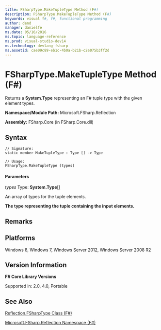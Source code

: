 ```yaml
---
title: FSharpType.MakeTupleType Method (F#)
description: FSharpType.MakeTupleType Method (F#)
keywords: visual f#, f#, functional programming
author: dend
manager: danielfe
ms.date: 05/16/2016
ms.topic: language-reference
ms.prod: visual-studio-dev14
ms.technology: devlang-fsharp
ms.assetid: cae09c89-eb1c-4b0a-b21b-c2e075b3ff2d 
---
```


# FSharpType.MakeTupleType Method (F#)

Returns a **System.Type** representing an F# tuple type with the given element types.

**Namespace/Module Path:** Microsoft.FSharp.Reflection

**Assembly:** FSharp.Core (in FSharp.Core.dll)


## Syntax

```
// Signature:
static member MakeTupleType : Type [] -> Type

// Usage:
FSharpType.MakeTupleType (types)
```

#### Parameters
*types*
Type: **System.Type**[[]](https://msdn.microsoft.com/library/def20292-9aae-4596-9275-b94e594f8493)


An array of types for the tuple elements.



**The type representing the tuple containing the input elements.**
## Remarks

## Platforms
Windows 8, Windows 7, Windows Server 2012, Windows Server 2008 R2


## Version Information
**F# Core Library Versions**

Supported in: 2.0, 4.0, Portable




## See Also
[Reflection.FSharpType Class &#40;F&#35;&#41;](Reflection.FSharpType-Class-%5BFSharp%5D.md)

[Microsoft.FSharp.Reflection Namespace &#40;F&#35;&#41;](Microsoft.FSharp.Reflection-Namespace-%5BFSharp%5D.md)

